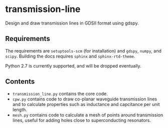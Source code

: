 # transmission-line
Design and draw transmission lines in GDSII format using gdspy.

## Requirements
The requirements are `setuptools-scm` (for installation) and `gdspy`, `numpy`, and `scipy`. Building the docs requires `sphinx` and `sphinx-rtd-theme`. 

Python 2.7 is currently supported, and will be dropped eventually.

## Contents
- `transmission_line.py` contains the core code. 
- `cpw.py` contains code to draw co-planar waveguide transmission lines and to calculate properties such as inductance and capcitance per unit length.
- `mesh.py` contains code to calculate a mesh of points around transmission lines, useful for adding holes close to superconducting resonators.
